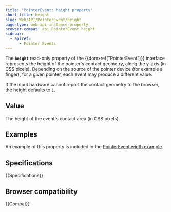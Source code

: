 ```yaml
---
title: "PointerEvent: height property"
short-title: height
slug: Web/API/PointerEvent/height
page-type: web-api-instance-property
browser-compat: api.PointerEvent.height
sidebar:
  - apiref:
      - Pointer Events
---
```


The **`height`** read-only property of the
{{domxref("PointerEvent")}} interface represents the height of the pointer's contact
geometry, along the y-axis (in CSS pixels). Depending on the source of the pointer
device (for example a finger), for a given pointer, each event may produce a different
value.

If the input hardware cannot report the contact geometry to the browser, the height
defaults to `1`.

## Value

The height of the event's contact area (in CSS pixels).

## Examples

An example of this property is included in the [PointerEvent.width example](/en-US/docs/Web/API/PointerEvent/width#examples).

## Specifications

{{Specifications}}

## Browser compatibility

{{Compat}}
